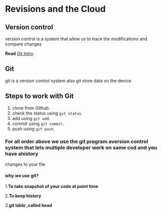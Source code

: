 # Revisions and the Cloud

## Version control
version control is a system that allow us to track the modifications and compare changes


**Read** [Git Intro](https://www.udemy.com/blog/git-tutorial-a-comprehensive-guide/).

## Git
git is a version control system also git store data on the device

## Steps to work with Git
1. clone from Github.
2. check the status using `git status`.
3. add using `git add`.
4. commit using `git commit`.
5. push using `git push`.

### For all order above we use the git program aversion control system that lets multiple developer work on same cod and you have ahistory
changes to your file


#### **why we use git?**

1.**To take snapshot of your code at point time**

2.**To keep history**

3.**git lable ,called head**

